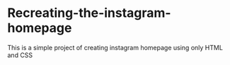 # Recreating-the-instagram-homepage
This is a simple project of creating instagram homepage using only HTML and CSS
